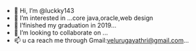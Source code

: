 - 👋 Hi, I’m @luckky143
- 👀 I’m interested in ...core java,oracle,web design
- 🌱 I’finished my graduation in 2019...
- 💞️ I’m looking to collaborate on ...
- 📫 u ca reach me through Gmail:velurugayathri@gmail.com...

<!---
luckky143/luckky143 is a ✨ special ✨ repository because its `README.md` (this file) appears on your GitHub profile.
You can click the Preview link to take a look at your changes.
--->
